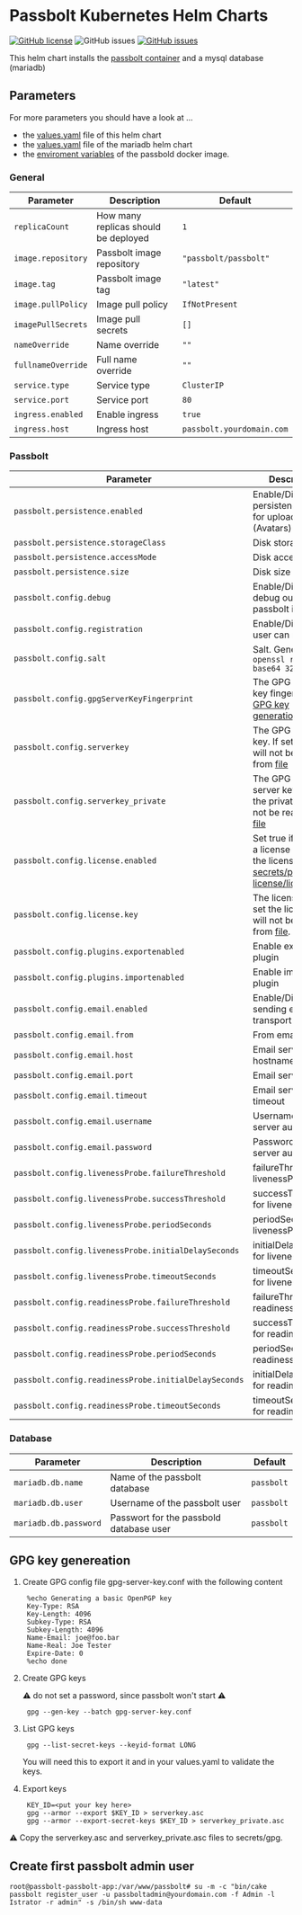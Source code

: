 # Passbolt Kubernetes Helm Charts

[![GitHub license](https://img.shields.io/github/license/mmz-srf/passbolt-helm)](https://github.com/mmz-srf/passbolt-helm/blob/master/LICENSE)
![GitHub issues](https://img.shields.io/badge/kubernetes-v1.16-green)
[![GitHub issues](https://img.shields.io/github/issues/mmz-srf/passbolt-helm)](https://github.com/mmz-srf/passbolt-helm/issues)

This helm chart installs the [passbolt container](https://github.com/passbolt/passbolt_docker/tree/master)  and a mysql database (mariadb)

## Parameters

For more parameters you should have a look at ...
- the [values.yaml](values.yaml) file of this helm chart
- the [values.yaml](https://github.com/helm/charts/blob/master/stable/mariadb/values.yaml) file of the mariadb helm chart
- the [enviroment variables](https://github.com/passbolt/passbolt_docker/tree/master) of the passbold docker image.

### General

| Parameter | Description | Default |
| - | - | - |
| `replicaCount` | How many replicas should be deployed | `1` |
| `image.repository` | Passbolt image repository | `"passbolt/passbolt"` |
| `image.tag` | Passbolt image tag | `"latest"` |
| `image.pullPolicy` | Image pull policy | `IfNotPresent` |
| `imagePullSecrets` | Image pull secrets | `[]` |
| `nameOverride` | Name override | `""` |
| `fullnameOverride` | Full name override | `""` |
| `service.type` | Service type | `ClusterIP` |
| `service.port` | Service port | `80` |
| `ingress.enabled` | Enable ingress | `true` |
| `ingress.host` | Ingress host | `passbolt.yourdomain.com` |

### Passbolt

| Parameter | Description | Default |
| - | - | - |
| `passbolt.persistence.enabled` | Enable/Disable persistence Disk for uploaded Files (Avatars) | `true` |
| `passbolt.persistence.storageClass` | Disk storageclass | `-` |
| `passbolt.persistence.accessMode` | Disk access mode | `ReadWriteMany` |
| `passbolt.persistence.size` | Disk size | `1Gi` |
| `passbolt.config.debug` | Enable/Disable debug output in passbolt image | `false` |
| `passbolt.config.registration` | Enable/Disable user can register | `false` |
| `passbolt.config.salt` | Salt. Generate: ```openssl rand -base64 32``` | `"your salt"` |
| `passbolt.config.gpgServerKeyFingerprint` | The GPG server key fingerprint. See [GPG key generation](#gpg-key-generation) | `"your gpg server key fingerprint"` |
| `passbolt.config.serverkey` | The GPG server key. If set the key will not be read from [file](secrets/gpg/serverkey.asc) | ` ` |
| `passbolt.config.serverkey_private` | The GPG private server key. If set the private key will not be read from [file](secrets/gpg/serverkey_private.asc) | ` ` |
| `passbolt.config.license.enabled` | Set true if you own a license key. Add the license key in [secrets/pro-license/license](secrets/pro-license/license) | `false` |
| `passbolt.config.license.key` | The license key. If set the license key will not be read from [file](secrets/pro-license/license). | `false` |
| `passbolt.config.plugins.exportenabled` | Enable export plugin | `true` |
| `passbolt.config.plugins.importenabled` | Enable import plugin | `true` |
| `passbolt.config.email.enabled` | Enable/Disable sending emails transport | `false` |
| `passbolt.config.email.from` | From email address	| `you@localhost` |
| `passbolt.config.email.host` | Email server hostname | `localhost` |
| `passbolt.config.email.port` | Email server port | `25` |
| `passbolt.config.email.timeout` | Email server timeout | `30` |
| `passbolt.config.email.username` | Username for email server auth | `username` |
| `passbolt.config.email.password` | Password for email server auth | `password` |
| `passbolt.config.livenessProbe.failureThreshold` | failureThreshold for livenessProbe | `3` |
| `passbolt.config.livenessProbe.successThreshold` | successThreshold for livenessProbe | `1` |
| `passbolt.config.livenessProbe.periodSeconds` | periodSeconds for livenessProbe | `10` |
| `passbolt.config.livenessProbe.initialDelaySeconds` | initialDelaySeconds for livenessProbe | `60` |
| `passbolt.config.livenessProbe.timeoutSeconds` | timeoutSeconds for livenessProbe | `10` |
| `passbolt.config.readinessProbe.failureThreshold` | failureThreshold for readinessProbe | `3` |
| `passbolt.config.readinessProbe.successThreshold` | successThreshold for readinessProbe | `1` |
| `passbolt.config.readinessProbe.periodSeconds` | periodSeconds for readinessProbe | `10` |
| `passbolt.config.readinessProbe.initialDelaySeconds` | initialDelaySeconds for readinessProbe | `60` |
| `passbolt.config.readinessProbe.timeoutSeconds` | timeoutSeconds for readinessProbe | `10` |


### Database
| Parameter | Description | Default |
| - | - | - |
| `mariadb.db.name` | Name of the passbolt database | `passbolt` |
| `mariadb.db.user` | Username of the passbolt user | `passbolt` |
| `mariadb.db.password` | Passwort for the passbold database user | `passbolt` |



## GPG key genereation

1. Create GPG config file gpg-server-key.conf with the following content

        %echo Generating a basic OpenPGP key
        Key-Type: RSA
        Key-Length: 4096
        Subkey-Type: RSA
        Subkey-Length: 4096
        Name-Email: joe@foo.bar
        Name-Real: Joe Tester
        Expire-Date: 0
        %echo done

2. Create GPG keys

    :warning: do not set a password, since passbolt won't start :warning:

        gpg --gen-key --batch gpg-server-key.conf


3. List GPG keys

        gpg --list-secret-keys --keyid-format LONG

    You will need this to export it and in your values.yaml to validate the keys.

4. Export keys

        KEY_ID=<put your key here>
        gpg --armor --export $KEY_ID > serverkey.asc
        gpg --armor --export-secret-keys $KEY_ID > serverkey_private.asc


:warning: Copy the serverkey.asc and serverkey_private.asc files to secrets/gpg.


## Create first passbolt admin user

    root@passbolt-passbolt-app:/var/www/passbolt# su -m -c "bin/cake passbolt register_user -u passboltadmin@yourdomain.com -f Admin -l Istrator -r admin" -s /bin/sh www-data
